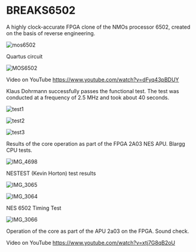 # BREAKS6502

A highly clock-accurate FPGA clone of the NMOs processor 6502, created on the basis of reverse engineering.

![mos6502](https://github.com/user-attachments/assets/6a017381-b5b0-4531-bb28-27f9e5795a39)

Quartus circuit

![MOS6502](https://github.com/user-attachments/assets/f2552a30-4994-4df0-8842-0b2c34117e4c)

Video on YouTube  https://www.youtube.com/watch?v=dFyq43pBDUY

Klaus Dohrmann successfully passes the functional test. The test was conducted at a frequency of 2.5 MHz and took about 40 seconds.

![test1](https://github.com/user-attachments/assets/cccddb48-e393-4553-bb48-6e4f23c581be)

![test2](https://github.com/user-attachments/assets/8013e437-a5e1-4c93-be59-5c5bb1faab38)

![test3](https://github.com/user-attachments/assets/a1eadba1-6550-47e1-b788-b3d22acb9bb6)


Results of the core operation as part of the FPGA 2A03 NES APU. Blargg CPU tests.

![IMG_4698](https://github.com/user-attachments/assets/fdba05f8-fa87-45a1-9ef2-40319adf7432)

NESTEST (Kevin Horton) test results

![IMG_3065](https://github.com/user-attachments/assets/ec9a1007-c343-4d17-8f17-4e0aea6a62be)

![IMG_3064](https://github.com/user-attachments/assets/f2c55ba4-e11e-470b-91dc-f2fa2f50c1a3)

NES 6502 Timing Test

![IMG_3066](https://github.com/user-attachments/assets/cc2e8ee3-4f55-4132-8ede-6232027ca01c)

Operation of the core as part of the APU 2a03 on the FPGA. Sound check.

Video on YouTube https://www.youtube.com/watch?v=xtj7G8qB2oU 




